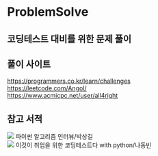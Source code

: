 # ProblemSolve
## 코딩테스트 대비를 위한 문제 풀이

## 풀이 사이트
https://programmers.co.kr/learn/challenges <br>
https://leetcode.com/Angol/ <br>
https://www.acmicpc.net/user/all4right <br>

## 참고 서적
<img src = "https://camo.githubusercontent.com/774ffdbcd5d8cfb39a86e64763913d48bcbcb22d1ae627e2d99360b6c2af2e6f/687474703a2f2f646f63732e6c696b656a617a7a2e636f6d2f696d616765732f323032302f626f6f6b2d636f7665722e6a7067" />
파이썬 알고리즘 인터뷰/박상길 <br>
<img src = "https://images.app.goo.gl/eZ4VKDEmdoicSZNK6" />
이것이 취업을 위한 코딩테스트다 with python/나동빈 <br>
